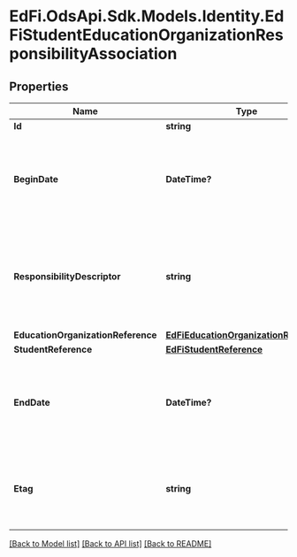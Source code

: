 # EdFi.OdsApi.Sdk.Models.Identity.EdFiStudentEducationOrganizationResponsibilityAssociation
## Properties

Name | Type | Description | Notes
------------ | ------------- | ------------- | -------------
**Id** | **string** |  | [optional] 
**BeginDate** | **DateTime?** | Month, day, and year of the start date of an education organization&#39;s responsibility for a student. | 
**ResponsibilityDescriptor** | **string** | Indications of an education organization&#39;s responsibility for a student, such as accountability, attendance, funding, etc. | 
**EducationOrganizationReference** | [**EdFiEducationOrganizationReference**](EdFiEducationOrganizationReference.md) |  | 
**StudentReference** | [**EdFiStudentReference**](EdFiStudentReference.md) |  | 
**EndDate** | **DateTime?** | Month, day, and year of the end date of an education organization&#39;s responsibility for a student. | [optional] 
**Etag** | **string** | A unique system-generated value that identifies the version of the resource. | [optional] 

[[Back to Model list]](../README.md#documentation-for-models) [[Back to API list]](../README.md#documentation-for-api-endpoints) [[Back to README]](../README.md)

